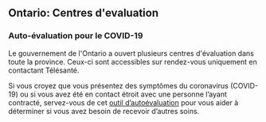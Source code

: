 ## Ontario: Centres d'evaluation

### Auto-évaluation pour le COVID-19

Le gouvernement de l'Ontario a ouvert plusieurs centres d'évaluation dans toute la province. Ceux-ci sont accessibles sur rendez-vous uniquement en contactant Télésanté.

Si vous croyez que vous présentez des symptômes du coronavirus (COVID-19) ou si vous avez été en contact étroit avec une personne l’ayant contracté, servez-vous de cet [outil d’autoévaluation](https://www.ontario.ca/page/2019-novel-coronavirus-covid-19-self-assessment) pour vous aider à déterminer si vous avez besoin de recevoir d’autres soins.
